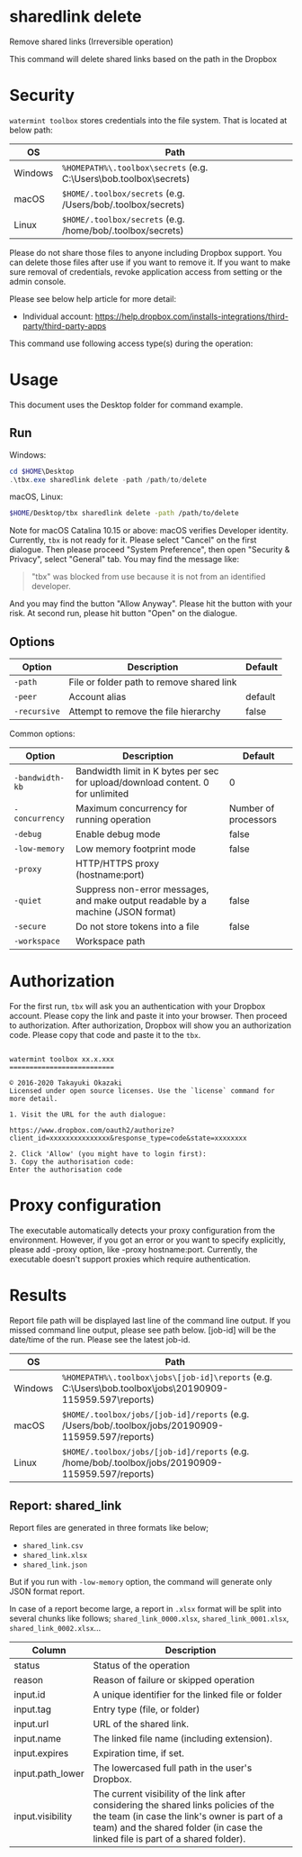 # sharedlink delete 

Remove shared links (Irreversible operation)

This command will delete shared links based on the path in the Dropbox

# Security

`watermint toolbox` stores credentials into the file system. That is located at below path:

| OS       | Path                                                               |
| -------- | ------------------------------------------------------------------ |
| Windows  | `%HOMEPATH%\.toolbox\secrets` (e.g. C:\Users\bob\.toolbox\secrets) |
| macOS    | `$HOME/.toolbox/secrets` (e.g. /Users/bob/.toolbox/secrets)        |
| Linux    | `$HOME/.toolbox/secrets` (e.g. /home/bob/.toolbox/secrets)         |

Please do not share those files to anyone including Dropbox support.
You can delete those files after use if you want to remove it. If you want to make sure removal of credentials, revoke application access from setting or the admin console.

Please see below help article for more detail:
* Individual account: https://help.dropbox.com/installs-integrations/third-party/third-party-apps

This command use following access type(s) during the operation:

# Usage

This document uses the Desktop folder for command example.

## Run

Windows:

```powershell
cd $HOME\Desktop
.\tbx.exe sharedlink delete -path /path/to/delete
```

macOS, Linux:

```bash
$HOME/Desktop/tbx sharedlink delete -path /path/to/delete
```

Note for macOS Catalina 10.15 or above: macOS verifies Developer identity. Currently, `tbx` is not ready for it. Please select "Cancel" on the first dialogue. Then please proceed "System Preference", then open "Security & Privacy", select "General" tab.
You may find the message like:
> "tbx" was blocked from use because it is not from an identified developer.

And you may find the button "Allow Anyway". Please hit the button with your risk. At second run, please hit button "Open" on the dialogue.

## Options

| Option       | Description                               | Default |
|--------------|-------------------------------------------|---------|
| `-path`      | File or folder path to remove shared link |         |
| `-peer`      | Account alias                             | default |
| `-recursive` | Attempt to remove the file hierarchy      | false   |

Common options:

| Option          | Description                                                                      | Default              |
|-----------------|----------------------------------------------------------------------------------|----------------------|
| `-bandwidth-kb` | Bandwidth limit in K bytes per sec for upload/download content. 0 for unlimited  | 0                    |
| `-concurrency`  | Maximum concurrency for running operation                                        | Number of processors |
| `-debug`        | Enable debug mode                                                                | false                |
| `-low-memory`   | Low memory footprint mode                                                        | false                |
| `-proxy`        | HTTP/HTTPS proxy (hostname:port)                                                 |                      |
| `-quiet`        | Suppress non-error messages, and make output readable by a machine (JSON format) | false                |
| `-secure`       | Do not store tokens into a file                                                  | false                |
| `-workspace`    | Workspace path                                                                   |                      |

# Authorization

For the first run, `tbx` will ask you an authentication with your Dropbox account. Please copy the link and paste it into your browser. Then proceed to authorization. After authorization, Dropbox will show you an authorization code. Please copy that code and paste it to the `tbx`.

```

watermint toolbox xx.x.xxx
==========================

© 2016-2020 Takayuki Okazaki
Licensed under open source licenses. Use the `license` command for more detail.

1. Visit the URL for the auth dialogue:

https://www.dropbox.com/oauth2/authorize?client_id=xxxxxxxxxxxxxxx&response_type=code&state=xxxxxxxx

2. Click 'Allow' (you might have to login first):
3. Copy the authorisation code:
Enter the authorisation code

```

# Proxy configuration

The executable automatically detects your proxy configuration from the environment. However, if you got an error or you want to specify explicitly, please add -proxy option, like -proxy hostname:port. Currently, the executable doesn't support proxies which require authentication.

# Results

Report file path will be displayed last line of the command line output. If you missed command line output, please see path below. [job-id] will be the date/time of the run. Please see the latest job-id.

| OS      | Path                                                                                                      |
| ------- | --------------------------------------------------------------------------------------------------------- |
| Windows | `%HOMEPATH%\.toolbox\jobs\[job-id]\reports` (e.g. C:\Users\bob\.toolbox\jobs\20190909-115959.597\reports) |
| macOS   | `$HOME/.toolbox/jobs/[job-id]/reports` (e.g. /Users/bob/.toolbox/jobs/20190909-115959.597/reports)        |
| Linux   | `$HOME/.toolbox/jobs/[job-id]/reports` (e.g. /home/bob/.toolbox/jobs/20190909-115959.597/reports)         |

## Report: shared_link 

Report files are generated in three formats like below;
* `shared_link.csv`
* `shared_link.xlsx`
* `shared_link.json`

But if you run with `-low-memory` option, the command will generate only JSON format report.

In case of a report become large, a report in `.xlsx` format will be split into several chunks like follows;
`shared_link_0000.xlsx`, `shared_link_0001.xlsx`, `shared_link_0002.xlsx`...   

| Column           | Description                                                                                                                                                                                                             |
|------------------|-------------------------------------------------------------------------------------------------------------------------------------------------------------------------------------------------------------------------|
| status           | Status of the operation                                                                                                                                                                                                 |
| reason           | Reason of failure or skipped operation                                                                                                                                                                                  |
| input.id         | A unique identifier for the linked file or folder                                                                                                                                                                       |
| input.tag        | Entry type (file, or folder)                                                                                                                                                                                            |
| input.url        | URL of the shared link.                                                                                                                                                                                                 |
| input.name       | The linked file name (including extension).                                                                                                                                                                             |
| input.expires    | Expiration time, if set.                                                                                                                                                                                                |
| input.path_lower | The lowercased full path in the user's Dropbox.                                                                                                                                                                         |
| input.visibility | The current visibility of the link after considering the shared links policies of the the team (in case the link's owner is part of a team) and the shared folder (in case the linked file is part of a shared folder). |


